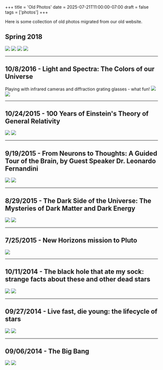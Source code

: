 +++
title = 'Old Photos'
date = 2025-07-21T11:00:00-07:00
draft = false
tags = ['photos']
+++

Here is some collection of old photos migrated from our old website.

## Spring 2018
![](sping18-20180311-DSC_0434.jpg)
![](sping18-20180513-DSC_0026.jpg)
![](sping18-20180513-DSC_2360.jpg)
![](sping18-IMG_1139.jpg)

---

## 10/8/2016 - Light and Spectra: The Colors of our Universe
Playing with infrared cameras and diffraction grating glasses - what fun!
![](20161008-1.jpg)
![](20161008-2.jpg)

---

## 10/24/2015 - 100 Years of Einstein's Theory of General Relativity
![](20151024-1.jpg)
![](20151024-2.jpg)

---

## 9/19/2015 - From Neurons to Thoughts: A Guided Tour of the Brain, by Guest Speaker Dr. Leonardo Fernandini
![](20150919-Leo1.jpg)
![](20150919-Leo2.jpg)

---

## 8/29/2015 - The Dark Side of the Universe: The Mysteries of Dark Matter and Dark Energy
![](20150829-1.jpg)
![](20150829-2.jpg)

---

## 7/25/2015 - New Horizons mission to Pluto
![](20150725.jpg)

---

## 10/11/2014 - The black hole that ate my sock: strange facts about these and other dead stars
![](20141011-1.jpg)
![](20141011-2.jpg)

---

## 09/27/2014 - Live fast, die young: the lifecycle of stars
![](20140927-1.jpg)
![](20140927-2.jpg)

---

## 09/06/2014 - The Big Bang
![](20140906-1.jpg)
![](20140906-2.jpg)